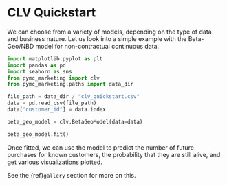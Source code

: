 # CLV Quickstart

We can choose from a variety of models, depending on the type of data and business nature. Let us look into a simple example with the Beta-Geo/NBD model for non-contractual continuous data.

```python
import matplotlib.pyplot as plt
import pandas as pd
import seaborn as sns
from pymc_marketing import clv
from pymc_marketing.paths import data_dir

file_path = data_dir / "clv_quickstart.csv"
data = pd.read_csv(file_path)
data["customer_id"] = data.index

beta_geo_model = clv.BetaGeoModel(data=data)

beta_geo_model.fit()
```

Once fitted, we can use the model to predict the number of future purchases for known customers, the probability that they are still alive, and get various visualizations plotted.

See the {ref}`gallery` section for more on this.

